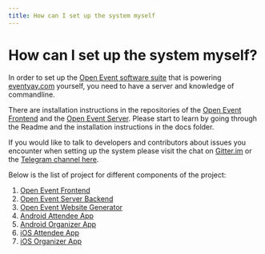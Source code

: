 ```yaml
---
title: How can I set up the system myself
---
```


# How can I set up the system myself?

In order to set up the [Open Event software suite](https://github.com/fossasia?q=open-event) that is powering [eventyay.com](https://eventyay.com) yourself, you need to have a server and knowledge of commandline.

There are installation instructions in the repositories of the [Open Event Frontend](https://github.com/fossasia/open-event-frontend/) and the [Open Event Server](https://github.com/fossasia/open-event-server/). Please start to learn by going through the Readme and the installation instructions in the docs folder.

If you would like to talk to developers and contributors about issues you encounter when setting up the system please visit the chat on [Gitter.im](https://gitter.im/fossasia/open-event) or the [Telegram channel here](https://t.me/eventyay).

Below is the list of project for different components of the project:

1. [Open Event Frontend](https://github.com/fossasia/open-event-frontend/)
2. [Open Event Server Backend](https://github.com/fossasia/open-event-server/)
3. [Open Event Website Generator](https://github.com/fossasia/open-event-wsgen/)
4. [Android Attendee App](https://github.com/fossasia/open-event-attendee-android/)
5. [Android Organizer App](https://github.com/fossasia/open-event-organizer-android/)
6. [iOS Attendee App](https://github.com/fossasia/open-event-attendee-ios)
7. [iOS Organizer App](https://github.com/fossasia/open-event-organizer-ios)
